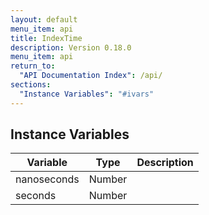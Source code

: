 ```yaml
---
layout: default
menu_item: api
title: IndexTime
description: Version 0.18.0
menu_item: api
return_to:
  "API Documentation Index": /api/
sections:
  "Instance Variables": "#ivars"
---
```


## <a name="ivars"></a>Instance Variables

| Variable | Type | Description |
| --- | --- | --- |
| <a name="nanoseconds"></a>nanoseconds | Number |  |
| <a name="seconds"></a>seconds | Number |  |

